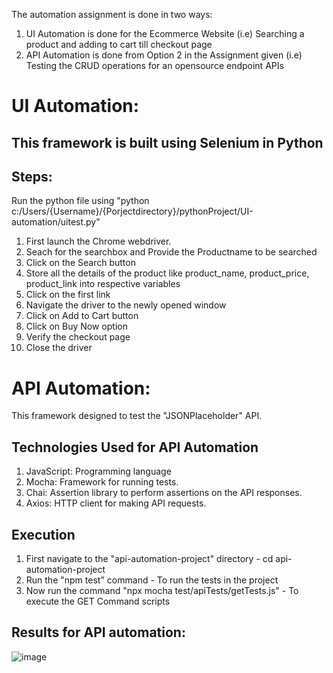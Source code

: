 The automation assignment is done in two ways:
1. UI Automation is done for the Ecommerce Website (i.e) Searching a product and adding to cart till checkout page
2. API Automation is done from Option 2 in the Assignment given (i.e) Testing the CRUD operations for an opensource endpoint APIs

# UI Automation:
## This framework is built using Selenium in Python
## Steps:
Run the python file using "python c:/Users/{Username}/{Porjectdirectory}/pythonProject/UI-automation/uitest.py"
1. First launch the Chrome webdriver.
2. Seach for the searchbox and Provide the Productname to be searched
3. Click on the Search button
4. Store all the details of the product like product_name, product_price, product_link into respective variables
5. Click on the first link
6. Navigate the driver to the newly opened window
7. Click on Add to Cart button
8. Click on Buy Now option
9. Verify the checkout page
10. Close the driver

# API Automation:
This framework designed to test the "JSONPlaceholder" API. 
## Technologies Used for API Automation
1. JavaScript: Programming language
2. Mocha: Framework for running tests.
3. Chai: Assertion library to perform assertions on the API responses.
4. Axios: HTTP client for making API requests.

## Execution
1. First navigate to the "api-automation-project" directory - cd api-automation-project
2. Run the "npm test" command - To run the tests in the project
3. Now run the command "npx mocha test/apiTests/getTests.js" - To execute the GET Command scripts

## Results for API automation:
![image](https://github.com/user-attachments/assets/ae438ad9-902d-4e6a-9c10-9d2e32167c03)






